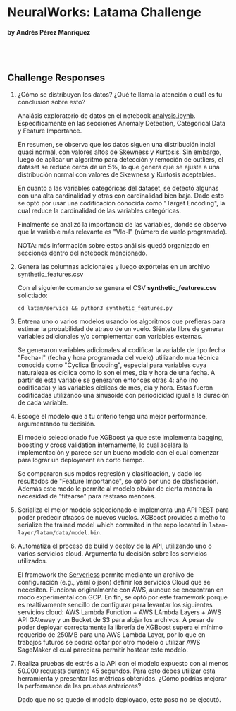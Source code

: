 # NeuralWorks: Latama Challenge
#### by Andrés Pérez Manríquez  

<br><br>
  
## Challenge Responses

1. ¿Cómo se distribuyen los datos? ¿Qué te llama la atención o cuál es tu conclusión sobre esto?

    Analásis exploratorio de datos en el notebook [analysis.ipynb](./latam/notebooks/analysis.ipynb). Específicamente
    en las secciones Anomaly Detection, Categorical Data y Feature Importance.

    En resumen, se observa que los datos siguen una distribución incial quasi normal, con valores altos de Skewness y Kurtosis.
    Sin embargo, luego de aplicar un algoritmo para detección y remoción de outliers, el dataset se reduce cerca de un 5%, lo que genera que se ajuste a una distribución normal con valores de Skewness y Kurtosis aceptables.

    En cuanto a las variables categóricas del dataset, se detectó algunas con una alta cardinalidad y otras con cardinalidad bien baja. Dado esto se optó por usar una codificacíon conocida como "Target Encoding", la cual reduce la cardinalidad de las variables categóricas.

    Finalmente se analizó la importancia de las variables, donde se observó que la variable más relevante es "Vlo-I" (número de vuelo programado).

    NOTA: más información sobre estos análisis quedó organizado en secciones dentro del notebook mencionado.

2. Genera las columnas adicionales y luego expórtelas en un archivo synthetic_features.csv

    Con el siguiente comando se genera el CSV <b>synthetic_features.csv</b> solictiado:

    ```cd latam/service && python3 synthetic_features.py```

3. Entrena uno o varios modelos usando los algoritmos que prefieras para estimar la probabilidad de
atraso de un vuelo. Siéntete libre de generar variables adicionales y/o complementar con variables
externas.
    
    Se generaron variables adicionales al codificar la variable de tipo fecha "Fecha-I" (fecha y hora programada del vuelo) utilizando nua técnica conocida como "Cyclica Encoding", especial para variables cuya naturaleza es cíclica como lo son el mes, día y hora de una fecha. A partir de esta variable se generaron entonces otras 4: año (no codificada) y las variables cíclicas de mes, día y hora. Estas fueron codificadas utilizando una sinusoide con periodicidad igual a la duración de cada variable.

4. Escoge el modelo que a tu criterio tenga una mejor performance, argumentando tu decisión.

    El modelo seleccionado fue XGBoost ya que este implementa bagging, boosting y cross validation internamente, lo cual acelara la implementación y parece ser un bueno modelo con el cual comenzar para lograr un deployment en corto tiempo. 
    
    Se compararon sus modos regresión y clasificación, y dado los resultados de "Feature Importance", so optó por uno de clasficación. Además este modo le permite al modelo obviar de cierta manera la necesidad de "fitearse" para restraso menores.

5. Serializa el mejor modelo seleccionado e implementa una API REST para poder predecir atrasos de nuevos vuelos.
    XGBoost provides a metho to serialize the trained model which commited in the repo located in `latam-layer/latam/data/model.bin`.

6. Automatiza el proceso de build y deploy de la API, utilizando uno o varios servicios cloud. Argumenta
tu decisión sobre los servicios utilizados.

    El framework the [Serverless](https://www.serverless.com/) permite mediante un archivo de configuración (e.g., yaml o json) definir los servicios Cloud que se necesiten. Funciona originalmente con AWS, aunque se encuentran en modo experimental con GCP. En fin, se optó por este framework porque es realtivamente sencillo de configurar para levantar los siguientes servicios cloud: AWS Lambda Function + AWS LAmbda Layers + AWS API GAteway y un Bucket de S3 para alojar los archivos. A pesar de poder deployar correctamente la librería de XGBoost supera el mínimo requerido de 250MB para una AWS Lambda Layer, por lo que en trabajos futuros se podría optar por otro modelo o utilizar AWS SageMaker el cual pareciera permitir hostear este modelo.

7. Realiza pruebas de estrés a la API con el modelo expuesto con al menos 50.000 requests durante 45
segundos. Para esto debes utilizar esta herramienta y presentar las métricas obtenidas. ¿Cómo podrías mejorar la performance de las pruebas anteriores?

    Dado que no se quedo el modelo deployado, este paso no se ejecutó.